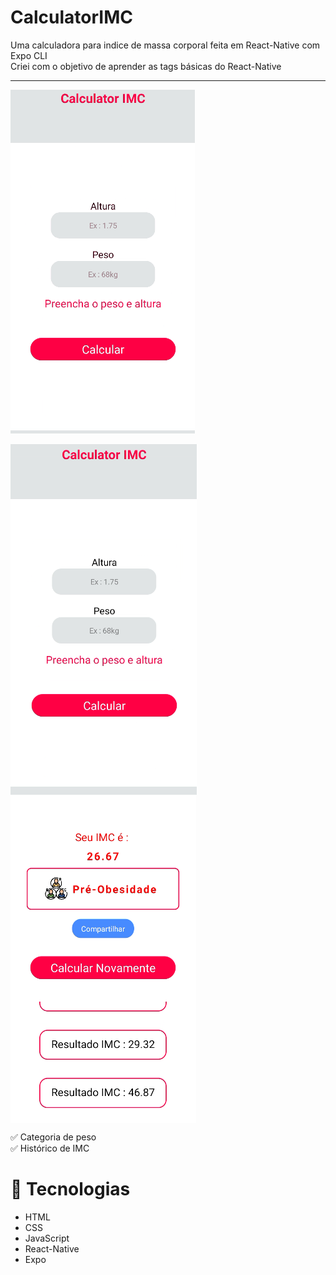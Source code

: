 # CalculatorIMC

Uma calculadora para indice de massa corporal feita em React-Native com Expo CLI<br>
Criei com o objetivo de aprender as tags básicas do React-Native

<hr>

<img src='./src/assets/CalcularImcGif.gif' align='center'></img><br><br>
<img src='./src/assets/EmulatorImg1.png' align='center'></img><br>
<img src='./src/assets/EmulatorImg2.png' align='center'></img><br>

✅ Categoria de peso <br>
✅ Histórico de IMC

# 🚀 Tecnologias

- HTML
- CSS
- JavaScript
- React-Native
- Expo

